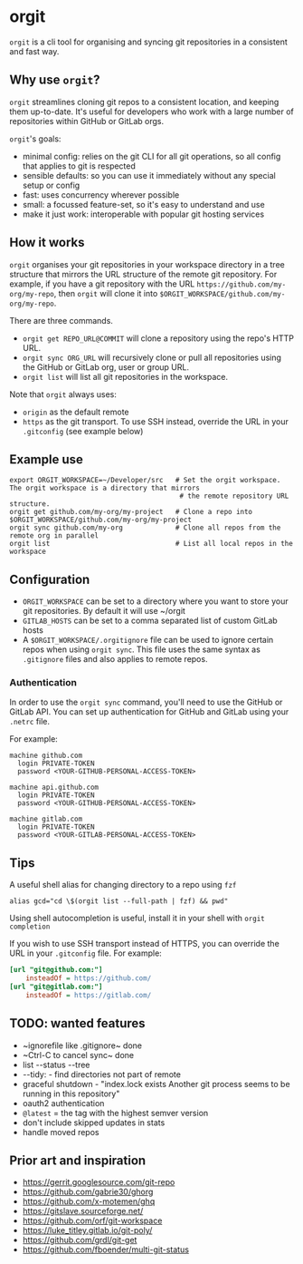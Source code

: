 # orgit

`orgit` is a cli tool for organising and syncing git repositories in a consistent and fast way.


## Why use `orgit`?

`orgit` streamlines cloning git repos to a consistent location, and keeping them up-to-date. It's useful for developers who work with a large number of repositories within GitHub or GitLab orgs.

`orgit`'s goals:
  * minimal config: relies on the git CLI for all git operations, so all config that applies to git is respected
  * sensible defaults: so you can use it immediately without any special setup or config
  * fast: uses concurrency wherever possible
  * small: a focussed feature-set, so it's easy to understand and use
  * make it just work: interoperable with popular git hosting services


## How it works

`orgit` organises your git repositories in your workspace directory in a tree structure that mirrors the URL structure of the remote git repository. For example, if you have a git repository with the URL `https://github.com/my-org/my-repo`, then `orgit` will clone it into `$ORGIT_WORKSPACE/github.com/my-org/my-repo`.

There are three commands.
- `orgit get REPO_URL@COMMIT` will clone a repository using the repo's HTTP URL.
- `orgit sync ORG_URL` will recursively clone or pull all repositories using the GitHub or GitLab org, user or group URL.
- `orgit list` will list all git repositories in the workspace.

Note that `orgit` always uses:
 - `origin` as the default remote
 - `https` as the git transport. To use SSH instead, override the URL in your `.gitconfig` (see example below)


## Example use

```shell
export ORGIT_WORKSPACE=~/Developer/src   # Set the orgit workspace. The orgit workspace is a directory that mirrors
                                          # the remote repository URL structure.
orgit get github.com/my-org/my-project   # Clone a repo into $ORGIT_WORKSPACE/github.com/my-org/my-project
orgit sync github.com/my-org             # Clone all repos from the remote org in parallel
orgit list                               # List all local repos in the workspace
```


## Configuration

- `ORGIT_WORKSPACE` can be set to a directory where you want to store your git repositories. By default it will use ~/orgit
- `GITLAB_HOSTS` can be set to a comma separated list of custom GitLab hosts
- A `$ORGIT_WORKSPACE/.orgitignore` file can be used to ignore certain repos when using `orgit sync`. This file uses the same syntax as `.gitignore` files and also applies to remote repos.

### Authentication

In order to use the `orgit sync` command, you'll need to use the GitHub or GitLab API. You can set up authentication for GitHub and GitLab using your `.netrc` file.

For example:
```
machine github.com
  login PRIVATE-TOKEN
  password <YOUR-GITHUB-PERSONAL-ACCESS-TOKEN>

machine api.github.com
  login PRIVATE-TOKEN
  password <YOUR-GITHUB-PERSONAL-ACCESS-TOKEN>

machine gitlab.com
  login PRIVATE-TOKEN
  password <YOUR-GITLAB-PERSONAL-ACCESS-TOKEN>
```


## Tips

A useful shell alias for changing directory to a repo using `fzf`
```shell
alias gcd="cd \$(orgit list --full-path | fzf) && pwd"
```

Using shell autocompletion is useful, install it in your shell with `orgit completion`

If you wish to use SSH transport instead of HTTPS, you can override the URL in your `.gitconfig` file. For example:
```ini
[url "git@github.com:"]
	insteadOf = https://github.com/
[url "git@gitlab.com:"]
	insteadOf = https://gitlab.com/
```


## TODO: wanted features
 - ~ignorefile like .gitignore~ done
 - ~Ctrl-C to cancel sync~ done
 - list --status --tree
 - --tidy: - find directories not part of remote
 - graceful shutdown - "index.lock exists Another git process seems to be running in this repository"
 - oauth2 authentication
 - `@latest` = the tag with the highest semver version
 - don't include skipped updates in stats
 - handle moved repos

## Prior art and inspiration
 - https://gerrit.googlesource.com/git-repo
 - https://github.com/gabrie30/ghorg
 - https://github.com/x-motemen/ghq
 - https://gitslave.sourceforge.net/
 - https://github.com/orf/git-workspace
 - https://luke_titley.gitlab.io/git-poly/
 - https://github.com/grdl/git-get
 - https://github.com/fboender/multi-git-status
